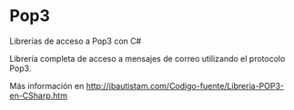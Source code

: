 # Pop3
Librerías de acceso a Pop3 con C#

Librería completa de acceso a mensajes de correo utilizando el protocolo Pop3.

Más información en http://jbautistam.com/Codigo-fuente/Libreria-POP3-en-CSharp.htm

